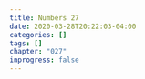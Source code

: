 ```yaml
---
title: Numbers 27
date: 2020-03-28T20:22:03-04:00
categories: []
tags: []
chapter: "027"
inprogress: false
---
```


